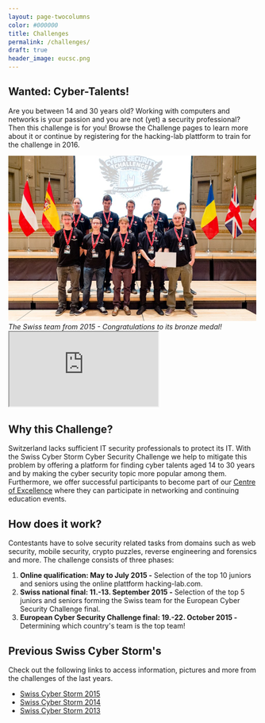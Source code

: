 ```yaml
---
layout: page-twocolumns
color: #000000
title: Challenges
permalink: /challenges/
draft: true
header_image: eucsc.png
---
```



<article>
<h2>Wanted: Cyber-Talents!</h2>

<p>Are you between 14 and 30 years old? Working with computers and networks is your passion and you are not (yet) a security professional? Then this challenge is for you! Browse the Challenge pages to learn more about it or continue by registering for the hacking-lab plattform to train for the challenge in 2016.</p>


<div style="max-width: 500px">
<img src="/img/swiss-team-2015.jpg">
<i>The Swiss team from 2015 - Congratulations to its bronze medal!</i>
</div>
</article>

<article>
    <div class="theme-video embed-responsive embed-responsive-16by9">
    <iframe class="embed-responsive-item" src="https://www.youtube.com/embed/y_DZHr8pKUI"></iframe>
    </div>
</article>

<article>
<h2>Why this Challenge?</h2>
Switzerland lacks sufficient IT security professionals to protect its IT. With the Swiss Cyber Storm Cyber Security Challenge we help to mitigate this problem by offering a platform for finding cyber talents aged 14 to 30 years and by making the cyber security topic more popular among them. Furthermore, we offer successful participants to become part of our
<a href="/coe">Centre of Excellence</a>
where they can participate in networking and continuing education events.

</article>

<article>
<h2>How does it work?</h2>
<p>
Contestants have to solve security related tasks from domains such as web security, mobile security, crypto puzzles, reverse engineering and forensics and more. The challenge consists of three phases:
<br>
</p>
<ol>
<li>
<strong>Online qualification: May to July 2015 -</strong>
Selection of the top 10 juniors and seniors using the online plattform hacking-lab.com.
</li>
<li>
<strong>Swiss national final: 11.-13. September 2015 -</strong>
Selection of the top 5 juniors and seniors forming the Swiss team for the European Cyber Security Challenge final.
</li>
<li>
<strong>European Cyber Security Challenge final: 19.-22. October 2015 -</strong>
Determining which country's team is the top team!
</li>
</ol>
</article>

<article>
<h2>Previous Swiss Cyber Storm's</h2>
Check out the following links to access information, pictures and more from the challenges of the last years.
<ul class="fa-ul">
<li>
<i class="fa-li fa fa-check-square"></i>
<a target="_blank" href="http://2015.swisscyberstorm.com/">Swiss Cyber Storm 2015</a>
</li>
<li>
<i class="fa-li fa fa-check-square"></i>
<a target="_blank" href="http://2014.swisscyberstorm.com/">Swiss Cyber Storm 2014</a>
</li>
<li>
<i class="fa-li fa fa-check-square"></i>
<a target="_blank" href="http://2013.swisscyberstorm.com/">Swiss Cyber Storm 2013</a>
</li>
</ul>
</article>
